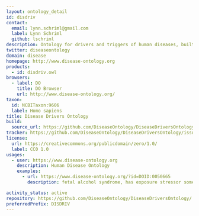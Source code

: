 ```yaml
---
layout: ontology_detail
id: disdriv
contact:
  email: lynn.schriml@gmail.com
  label: Lynn Schriml
  github: lschriml
description: Ontology for drivers and triggers of human diseases, built to classify ExO ontology exposure stressors. An application ontology. Built in collaboration with EnvO, ExO, ECTO and ChEBI.
twitter: diseaseontology
domain: disease
homepage: http://www.disease-ontology.org
products:
  - id: disdriv.owl
browsers:
  - label: DO
    title: DO Browser
    url: http://www.disease-ontology.org/
taxon:
  id: NCBITaxon:9606
  label: Homo sapiens
title: Disease Drivers Ontology
build:
  source_url: https://github.com/DiseaseOntology/DiseaseDriversOntology/tree/main/src/ontology/disdriv.owl
tracker: https://github.com/DiseaseOntology/DiseaseDriversOntology/issues
license:
  url: https://creativecommons.org/publicdomain/zero/1.0/
  label: CC0 1.0
usages:
  - user: https://www.disease-ontology.org
    description: Human Disease Ontology
    examples:
      - url: https://www.disease-ontology.org/?id=DOID:0050665
        description: fetal alcohol syndrome, has exposure stressor some alcohol

activity_status: active
repository: https://github.com/DiseaseOntology/DiseaseDriversOntology/
preferredPrefix: DISDRIV
---
```

